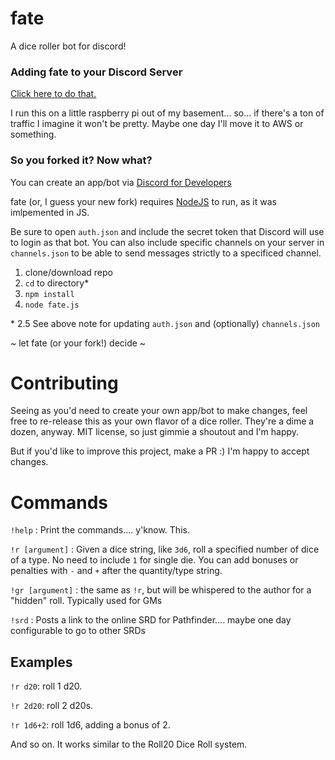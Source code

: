 # fate
A dice roller bot for discord! 

### Adding fate to your Discord Server
[Click here to do that.](https://discordapp.com/api/oauth2/authorize?client_id=548192715129749544&permissions=7168&scope=bot)

I run this on a little raspberry pi out of my basement... so... if there's a ton of traffic I imagine it won't be pretty. Maybe one day I'll move it to AWS or something.

### So you forked it? Now what?
You can create an app/bot via [Discord for Developers](https://discordapp.com/developers/applications/)

fate (or, I guess your new fork) requires [NodeJS](https://nodejs.org/) to run, as it was imlpemented in JS.

Be sure to open `auth.json` and include the secret token that Discord will use to login as that bot. You can also include specific channels on your server in `channels.json` to be able to send messages strictly to a specificed channel.

1. clone/download repo
2. `cd` to directory*
3. `npm install`
4. `node fate.js` 

\* 2.5 See above note for updating `auth.json` and (optionally) `channels.json`

~ let fate (or your fork!) decide ~

# Contributing
Seeing as you'd need to create your own app/bot to make changes, feel free to re-release this as your own flavor of a dice roller. They're a dime a dozen, anyway. MIT license, so just gimmie a shoutout and I'm happy. 

But if you'd like to improve this project, make a PR :) I'm happy to accept changes.

# Commands
`!help` : Print the commands.... y'know. This.

`!r [argument]` : Given a dice string, like `3d6`, roll a specified number of dice of a type. No need to include `1` for single die. You can add bonuses or penalties with `-` and `+` after the quantity/type string.

`!gr [argument]` : the same as `!r`, but will be whispered to the author for a "hidden" roll. Typically used for GMs

`!srd` : Posts a link to the online SRD for Pathfinder.... maybe one day configurable to go to other SRDs

## Examples 
`!r d20`: roll 1 d20.

`!r 2d20`: roll 2 d20s.

`!r 1d6+2`: roll 1d6, adding a bonus of 2.

And so on. It works similar to the Roll20 Dice Roll system.
